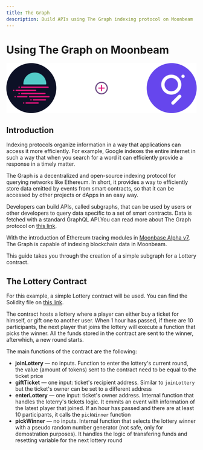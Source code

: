 ```yaml
---
title: The Graph
description: Build APIs using The Graph indexing protocol on Moonbeam
---
```


# Using The Graph on Moonbeam

![The Graph on Moonbeam](/images/thegraph/thegraph-banner.png)

## Introduction

Indexing protocols organize information in a way that applications can access it more efficiently. For example, Google indexes the entire internet in such a way that when you search for a word it can efficiently provide a response in a timely matter.

The Graph is a decentralized and open-source indexing protocol for querying networks like Ethereum. In short, it provides a way to efficiently store data emitted by events from smart contracts, so that it can be accessed by other projects or dApps in an easy way.

Developers can build APIs, called subgraphs, that can be used by users or other developers to query data specific to a set of smart contracts. Data is fetched with a standard GraphQL API.You can read more about The Graph protocol on [this link](https://thegraph.com/docs/introduction#what-the-graph-is).

With the introduction of Ethereum tracing modules in [Moonbase Alpha v7](https://github.com/PureStake/moonbeam/releases/tag/v0.7.0), The Graph is capable of indexing blockchain data in Moonbeam.

This guide takes you through the creation of a simple subgraph for a Lottery contract.

## The Lottery Contract

For this example, a simple Lottery contract will be used. You can find the Solidity file on [this link](https://github.com/PureStake/moonlotto-subgraph/blob/main/contracts/MoonLotto.sol). 

The contract hosts a lottery where a player can either buy a ticket for himself, or gift one to another user. When 1 hour has passed, if there are 10 participants, the next player that joins the lottery will execute a function that picks the winner. All the funds stored in the contract are sent to the winner, afterwhich, a new round starts.

The main functions of the contract are the following:

 - **joinLottery** — no inputs. Function to enter the lottery's current round, the value (amount of tokens) sent to the contract need to be equal to the ticket price
 - **giftTicket** —  one input: ticket's recipient address. Similar to `joinLottery` but the ticket's owner can be set to a different address
 - **enterLottery** — one input: ticket's owner address. Internal function that handles the loterry's tickets logic. It emmits an event with information of the latest player that joined. If an hour has passed and there are at least 10 participants, it calls the `pickWinner` function
 - **pickWinner** — no inputs. Internal function that selects the lottery winner with a pseudo random number generator (not safe, only for demostration purposes). It handles the logic of transfering funds and resetting variable for the next lottery round
